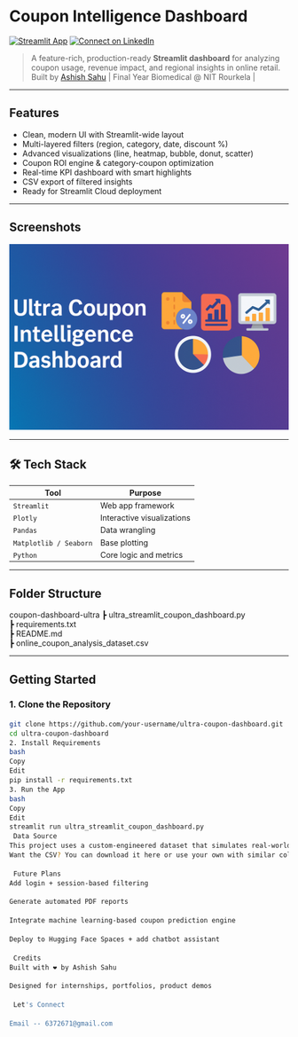 #  Coupon Intelligence Dashboard


[![Streamlit App](https://img.shields.io/badge/🚀%20Live%20Demo-Streamlit-blueviolet?style=for-the-badge&logo=streamlit)](https://salescouponanalysis-6m4sdouekjgesxevkyrcaj.streamlit.app/)
[![Connect on LinkedIn](https://img.shields.io/badge/💼%20Ashish%20Sahu-LinkedIn-blue?style=for-the-badge&logo=linkedin)](https://www.linkedin.com/in/ashish-sahu-88051224a/)


> A feature-rich, production-ready **Streamlit dashboard** for analyzing coupon usage, revenue impact, and regional insights in online retail.  
> Built by [Ashish Sahu](https://github.com/Ashish-s2) | Final Year Biomedical @ NIT Rourkela |

---

## Features

-  Clean, modern UI with Streamlit-wide layout
-  Multi-layered filters (region, category, date, discount %)
-  Advanced visualizations (line, heatmap, bubble, donut, scatter)
-  Coupon ROI engine & category-coupon optimization
-  Real-time KPI dashboard with smart highlights
-  CSV export of filtered insights
-  Ready for Streamlit Cloud deployment

---

##  Screenshots

![Dashboard Banner](banner.png)

---

## 🛠 Tech Stack

| Tool | Purpose |
|------|---------|
| `Streamlit` | Web app framework |
| `Plotly` | Interactive visualizations |
| `Pandas` | Data wrangling |
| `Matplotlib / Seaborn` | Base plotting |
| `Python` | Core logic and metrics |

---

##  Folder Structure

 coupon-dashboard-ultra
┣  ultra_streamlit_coupon_dashboard.py    
┣  requirements.txt   
┣  README.md  
┣  online_coupon_analysis_dataset.csv 


---

##  Getting Started

### 1. Clone the Repository
```bash
git clone https://github.com/your-username/ultra-coupon-dashboard.git
cd ultra-coupon-dashboard
2. Install Requirements
bash
Copy
Edit
pip install -r requirements.txt
3. Run the App 
bash
Copy
Edit
streamlit run ultra_streamlit_coupon_dashboard.py
 Data Source
This project uses a custom-engineered dataset that simulates real-world coupon transactions.
Want the CSV? You can download it here or use your own with similar columns.

 Future Plans
Add login + session-based filtering

Generate automated PDF reports

Integrate machine learning-based coupon prediction engine

Deploy to Hugging Face Spaces + add chatbot assistant

 Credits
Built with ❤️ by Ashish Sahu

Designed for internships, portfolios, product demos

 Let's Connect

Email -- 6372671@gmail.com
